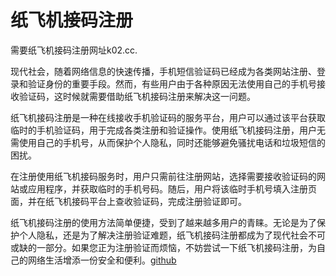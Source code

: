 # 纸飞机接码注册

需要纸飞机接码注册网址k02.cc.

现代社会，随着网络信息的快速传播，手机短信验证码已经成为各类网站注册、登录和验证身份的重要手段。然而，有些用户由于各种原因无法使用自己的手机号接收验证码，这时候就需要借助纸飞机接码注册来解决这一问题。

纸飞机接码注册是一种在线接收手机验证码的服务平台，用户可以通过该平台获取临时的手机验证码，用于完成各类注册和验证操作。使用纸飞机接码注册，用户无需使用自己的手机号，从而保护个人隐私，同时还能够避免骚扰电话和垃圾短信的困扰。

在注册使用纸飞机接码服务时，用户只需前往注册网站，选择需要接收验证码的网站或应用程序，并获取临时的手机号码。随后，用户将该临时手机号填入注册页面，并在纸飞机接码平台上查收验证码，完成注册验证即可。

纸飞机接码注册的使用方法简单便捷，受到了越来越多用户的青睐。无论是为了保护个人隐私，还是为了解决注册验证难题，纸飞机接码注册都成为了现代社会不可或缺的一部分。如果您正为注册验证而烦恼，不妨尝试一下纸飞机接码注册，为自己的网络生活增添一份安全和便利。[github](https://github.com)